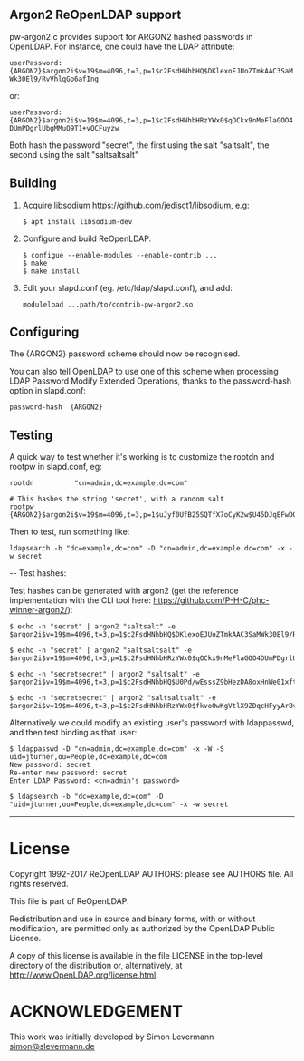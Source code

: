 Argon2 ReOpenLDAP support
-------------------------

pw-argon2.c provides support for ARGON2 hashed passwords in OpenLDAP. For
instance, one could have the LDAP attribute:

`userPassword: {ARGON2}$argon2i$v=19$m=4096,t=3,p=1$c2FsdHNhbHQ$DKlexoEJUoZTmkAAC3SaMWk30El9/RvVhlqGo6afIng`

or:

`userPassword: {ARGON2}$argon2i$v=19$m=4096,t=3,p=1$c2FsdHNhbHRzYWx0$qOCkx9nMeFlaGOO4DUmPDgrlUbgMMuO9T1+vQCFuyzw`

Both hash the password "secret", the first using the salt "saltsalt", the second using the salt "saltsaltsalt"

Building
--------

1. Acquire libsodium <https://github.com/jedisct1/libsodium>, e.g:

    `$ apt install libsodium-dev`

2. Configure and build ReOpenLDAP.

    ```
    $ configue --enable-modules --enable-contrib ...
    $ make
    $ make install
    ```

3. Edit your slapd.conf (eg. /etc/ldap/slapd.conf), and add:

    `moduleload ...path/to/contrib-pw-argon2.so`


Configuring
-----------

The {ARGON2} password scheme should now be recognised.

You can also tell OpenLDAP to use one of this scheme when processing LDAP
Password Modify Extended Operations, thanks to the password-hash option in
slapd.conf:

`password-hash	{ARGON2}`


Testing
-------

A quick way to test whether it's working is to customize the rootdn and
rootpw in slapd.conf, eg:

```
rootdn          "cn=admin,dc=example,dc=com"

# This hashes the string 'secret', with a random salt
rootpw          {ARGON2}$argon2i$v=19$m=4096,t=3,p=1$uJyf0UfB25SQTfX7oCyK2w$U45DJqEFwD0yFaLvTVyACHLvGMwzNGf19dvzPR8XvGc
```

Then to test, run something like:

`ldapsearch -b "dc=example,dc=com" -D "cn=admin,dc=example,dc=com" -x -w secret`


-- Test hashes:

Test hashes can be generated with argon2 (get the reference implementation with the CLI tool here: <https://github.com/P-H-C/phc-winner-argon2/>):
```
$ echo -n "secret" | argon2 "saltsalt" -e
$argon2i$v=19$m=4096,t=3,p=1$c2FsdHNhbHQ$DKlexoEJUoZTmkAAC3SaMWk30El9/RvVhlqGo6afIng

$ echo -n "secret" | argon2 "saltsaltsalt" -e
$argon2i$v=19$m=4096,t=3,p=1$c2FsdHNhbHRzYWx0$qOCkx9nMeFlaGOO4DUmPDgrlUbgMMuO9T1+vQCFuyzw

$ echo -n "secretsecret" | argon2 "saltsalt" -e
$argon2i$v=19$m=4096,t=3,p=1$c2FsdHNhbHQ$U0Pd/wEsssZ9bHezDA8oxHnWe01xftykEy+7ehM2vic

$ echo -n "secretsecret" | argon2 "saltsaltsalt" -e
$argon2i$v=19$m=4096,t=3,p=1$c2FsdHNhbHRzYWx0$fkvoOwKgVtlX9ZDqcHFyyArBvqnAM0Igca8SScB4Jsc
```


Alternatively we could modify an existing user's password with
ldappasswd, and then test binding as that user:

```
$ ldappasswd -D "cn=admin,dc=example,dc=com" -x -W -S uid=jturner,ou=People,dc=example,dc=com
New password: secret
Re-enter new password: secret
Enter LDAP Password: <cn=admin's password>

$ ldapsearch -b "dc=example,dc=com" -D "uid=jturner,ou=People,dc=example,dc=com" -x -w secret
```

---
# License
Copyright 1992-2017 ReOpenLDAP AUTHORS: please see AUTHORS file.
All rights reserved.

This file is part of ReOpenLDAP.

Redistribution and use in source and binary forms, with or without
modification, are permitted only as authorized by the OpenLDAP
Public License.

A copy of this license is available in the file LICENSE in the
top-level directory of the distribution or, alternatively, at
<http://www.OpenLDAP.org/license.html>.

# ACKNOWLEDGEMENT
This work was initially developed by Simon Levermann <simon@slevermann.de>
